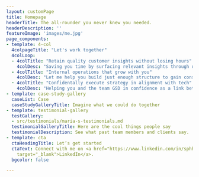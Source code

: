 ```yaml
---
layout: customPage
title: Homepage
headerTitle: The all-rounder you never knew you needed.
headerDescription: ''
featureImage: 'images/me.jpg'
page_components:
- template: 4-col
  4colpageTitle: "Let's work together"
  4colLoop:
  - 4colTitle: "Retain quality customer insights without losing hours"
    4colDesc: "Saving you time by surfacing relevant insights through understanding customer behaviours and challenges"
  - 4colTitle: "Internal operations that grow with you"
    4colDesc: "Let me help you build just enough structure to gain consistency, but not too much to hinder agility"
  - 4colTitle: "Confidentally execute strategy in alignment with tech"
    4colDesc: "Helping you and the team GSD in confidence as a link between vision and code"
- template: case-study-gallery
  caseList: Case
  caseStudyGalleryTitle: Imagine what we could do together
- template: testimonial-gallery
  testGallery:
  - src/testimonials/maria-s-testimonials.md
  testimonialGalleryTitle: Here are the cool things people say
  testimonialDescription: See what past team members and clients say.
- template: cta
  ctaHeadingTitle: Let’s get started
  ctaText: Connect with me on <a href="https://www.linkedin.com/in/sphhuynh/" title=""
    target="_blank">LinkedIn</a>.
  bgcolor: false

---
```

